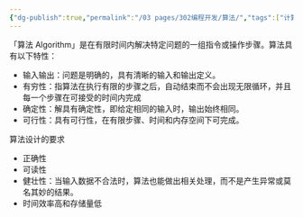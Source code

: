 ```yaml
---
{"dg-publish":true,"permalink":"/03 pages/302编程开发/算法/","tags":["计算机"],"created":"2024-11-30T21:00:22.569+08:00","updated":"2025-03-12T22:08:25.433+08:00"}
---
```


「算法 Algorithm」是在有限时间内解决特定问题的一组指令或操作步骤。算法具有以下特性：
-   输入输出：问题是明确的，具有清晰的输入和输出定义。
-   有穷性：指算法在执行有限的步骤之后，自动结束而不会出现无限循环，并且每一个步骤在可接受的时间内完成
-   确定性：解具有确定性，即给定相同的输入时，输出始终相同。
-   可行性：具有可行性，在有限步骤、时间和内存空间下可完成。

算法设计的要求
- 正确性
- 可读性
- 健壮性：当输入数据不合法时，算法也能做出相关处理，而不是产生异常或莫名其妙的结果。
- 时间效率高和存储量低